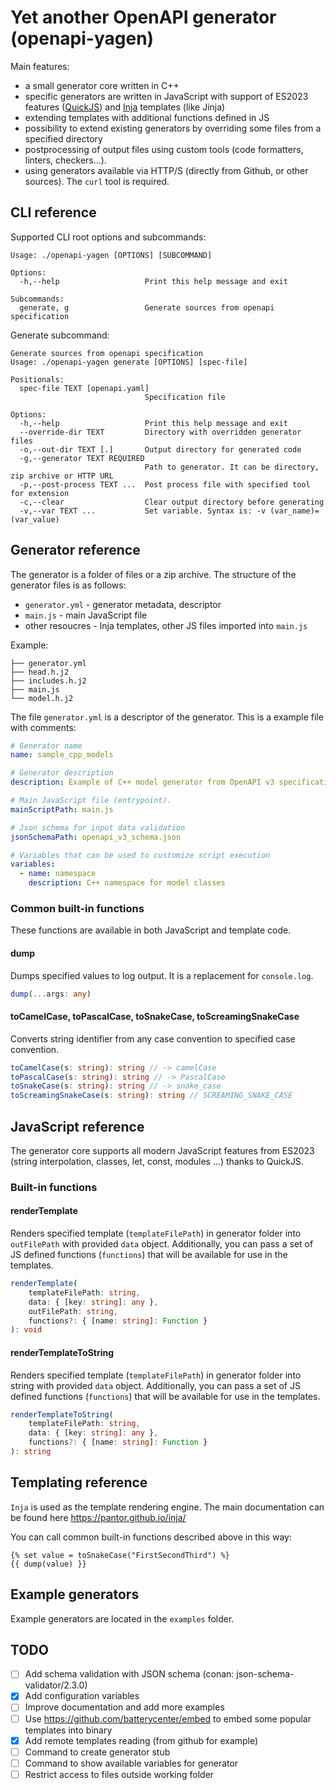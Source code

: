 # Yet another OpenAPI generator (openapi-yagen)

Main features:

- a small generator core written in C++
- specific generators are written in JavaScript with support of ES2023 features ([QuickJS](https://bellard.org/quickjs/)) 
  and [Inja](https://pantor.github.io/inja/) templates (like Jinja)
- extending templates with additional functions defined in JS
- possibility to extend existing generators by overriding some files from a specified directory
- postprocessing of output files using custom tools (code formatters, linters, checkers...).
- using generators available via HTTP/S (directly from Github, or other sources). The `curl` tool is required.

## CLI reference

Supported CLI root options and subcommands:
```
Usage: ./openapi-yagen [OPTIONS] [SUBCOMMAND]

Options:
  -h,--help                   Print this help message and exit

Subcommands:
  generate, g                 Generate sources from openapi specification
```

Generate subcommand:

```
Generate sources from openapi specification
Usage: ./openapi-yagen generate [OPTIONS] [spec-file]

Positionals:
  spec-file TEXT [openapi.yaml] 
                              Specification file

Options:
  -h,--help                   Print this help message and exit
  --override-dir TEXT         Directory with overridden generator files
  -o,--out-dir TEXT [.]       Output directory for generated code
  -g,--generator TEXT REQUIRED
                              Path to generator. It can be directory, zip archive or HTTP URL
  -p,--post-process TEXT ...  Post process file with specified tool for extension
  -c,--clear                  Clear output directory before generating
  -v,--var TEXT ...           Set variable. Syntax is: -v (var_name)=(var_value)
```

## Generator reference

The generator is a folder of files or a zip archive. The structure of the generator files is as follows:

- `generator.yml` - generator metadata, descriptor
- `main.js` - main JavaScript file
- other resoucres - Inja templates, other JS files imported into `main.js`

Example: 
```
├── generator.yml
├── head.h.j2
├── includes.h.j2
├── main.js
└── model.h.j2
```

The file `generator.yml` is a descriptor of the generator. This is a example file with comments:

```yaml
# Generator name
name: sample_cpp_models

# Generator description
description: Example of C++ model generator from OpenAPI v3 specification

# Main JavaScript file (entrypoint).
mainScriptPath: main.js

# Json schema for input data validation 
jsonSchemaPath: openapi_v3_schema.json

# Variables that can be used to customize script execution
variables:
  - name: namespace
    description: С++ namespace for model classes
```

### Common built-in functions

These functions are available in both JavaScript and template code.

#### dump

Dumps specified values to log output. It is a replacement for `console.log`.

```typescript
dump(...args: any)
```

#### toCamelCase, toPascalCase, toSnakeCase, toScreamingSnakeCase

Converts string identifier from any case convention to specified case convention.

```typescript
toCamelCase(s: string): string // -> camelCase
toPascalCase(s: string): string // -> PascalCase
toSnakeCase(s: string): string // -> snake_case
toScreamingSnakeCase(s: string): string // SCREAMING_SNAKE_CASE
```

## JavaScript reference

The generator core supports all modern JavaScript features from ES2023 (string interpolation, classes, let, const, 
modules ...) thanks to QuickJS. 

### Built-in functions

#### renderTemplate

Renders specified template (`templateFilePath`) in generator folder into `outFilePath` with provided `data` object. 
Additionally, you can pass a set of JS defined functions (`functions`) that will be available for use in the templates.

```typescript
renderTemplate(
    templateFilePath: string, 
    data: { [key: string]: any }, 
    outFilePath: string,
    functions?: { [name: string]: Function }
): void
```

#### renderTemplateToString

Renders specified template (`templateFilePath`) in generator folder into string with provided `data` object. 
Additionally, you can pass a set of JS defined functions (`functions`) that will be available for use in the templates.

```typescript
renderTemplateToString(
    templateFilePath: string, 
    data: { [key: string]: any }, 
    functions?: { [name: string]: Function }
): string
```

## Templating reference

`Inja` is used as the template rendering engine. The main documentation can be found here
https://pantor.github.io/inja/

You can call common built-in functions described above in this way:

```jinja
{% set value = toSnakeCase("FirstSecondThird") %}
{{ dump(value) }}
```

## Example generators 

Example generators are located in the `examples` folder.

## TODO

- [ ] Add schema validation with JSON schema (conan: json-schema-validator/2.3.0)
- [x] Add configuration variables
- [ ] Improve documentation and add more examples
- [ ] Use https://github.com/batterycenter/embed to embed some popular templates into binary
- [x] Add remote templates reading (from github for example)
- [ ] Command to create generator stub
- [ ] Command to show available variables for generator
- [ ] Restrict access to files outside working folder
